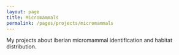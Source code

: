 ```yaml
---
layout: page
title: Micromammals
permalink: /pages/projects/micromammals
---
```


My projects about iberian micromammal identification and habitat distribution.
